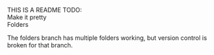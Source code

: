 THIS IS A README 
TODO: 	 	
Make it pretty  	
Folders

The folders branch has multiple folders working, but version control is broken for that branch.